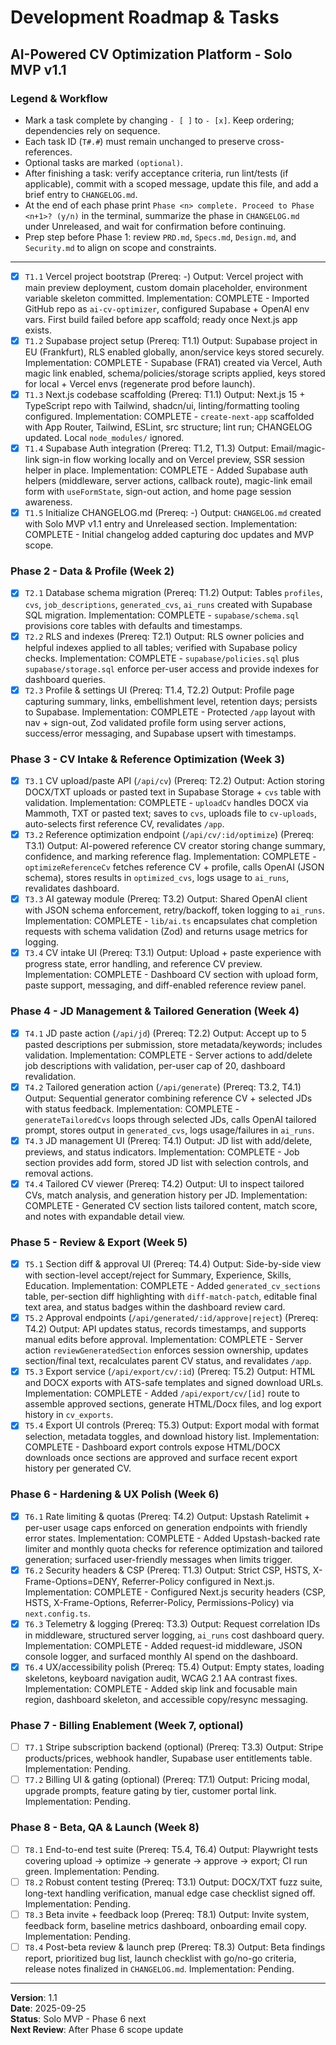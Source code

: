 # Development Roadmap & Tasks
## AI-Powered CV Optimization Platform - Solo MVP v1.1

### Legend & Workflow
- Mark a task complete by changing `- [ ]` to `- [x]`. Keep ordering; dependencies rely on sequence.
- Each task ID (`T#.#`) must remain unchanged to preserve cross-references.
- Optional tasks are marked `(optional)`.
- After finishing a task: verify acceptance criteria, run lint/tests (if applicable), commit with a scoped message, update this file, and add a brief entry to `CHANGELOG.md`.
- At the end of each phase print `Phase <n> complete. Proceed to Phase <n+1>? (y/n)` in the terminal, summarize the phase in `CHANGELOG.md` under Unreleased, and wait for confirmation before continuing.
- Prep step before Phase 1: review `PRD.md`, `Specs.md`, `Design.md`, and `Security.md` to align on scope and constraints.

---

- [x] `T1.1` Vercel project bootstrap (Prereq: -)
  Output: Vercel project with main preview deployment, custom domain placeholder, environment variable skeleton committed.
  Implementation: COMPLETE - Imported GitHub repo as `ai-cv-optimizer`, configured Supabase + OpenAI env vars. First build failed before app scaffold; ready once Next.js app exists.
- [x] `T1.2` Supabase project setup (Prereq: T1.1)
  Output: Supabase project in EU (Frankfurt), RLS enabled globally, anon/service keys stored securely.
  Implementation: COMPLETE - Supabase (FRA1) created via Vercel, Auth magic link enabled, schema/policies/storage scripts applied, keys stored for local + Vercel envs (regenerate prod before launch).
- [x] `T1.3` Next.js codebase scaffolding (Prereq: T1.1)
  Output: Next.js 15 + TypeScript repo with Tailwind, shadcn/ui, linting/formatting tooling configured.
  Implementation: COMPLETE - `create-next-app` scaffolded with App Router, Tailwind, ESLint, src structure; lint run; CHANGELOG updated. Local `node_modules/` ignored.
- [x] `T1.4` Supabase Auth integration (Prereq: T1.2, T1.3)
  Output: Email/magic-link sign-in flow working locally and on Vercel preview, SSR session helper in place.
  Implementation: COMPLETE - Added Supabase auth helpers (middleware, server actions, callback route), magic-link email form with `useFormState`, sign-out action, and home page session awareness.
- [x] `T1.5` Initialize CHANGELOG.md (Prereq: -)
  Output: `CHANGELOG.md` created with Solo MVP v1.1 entry and Unreleased section.
  Implementation: COMPLETE - Initial changelog added capturing doc updates and MVP scope.

### Phase 2 - Data & Profile (Week 2)
- [x] `T2.1` Database schema migration (Prereq: T1.2)
  Output: Tables `profiles`, `cvs`, `job_descriptions`, `generated_cvs`, `ai_runs` created with Supabase SQL migration.
  Implementation: COMPLETE - `supabase/schema.sql` provisions core tables with defaults and timestamps.
- [x] `T2.2` RLS and indexes (Prereq: T2.1)
  Output: RLS owner policies and helpful indexes applied to all tables; verified with Supabase policy checks.
  Implementation: COMPLETE - `supabase/policies.sql` plus `supabase/storage.sql` enforce per-user access and provide indexes for dashboard queries.
- [x] `T2.3` Profile & settings UI (Prereq: T1.4, T2.2)
  Output: Profile page capturing summary, links, embellishment level, retention days; persists to Supabase.
  Implementation: COMPLETE - Protected `/app` layout with nav + sign-out, Zod validated profile form using server actions, success/error messaging, and Supabase upsert with timestamps.

### Phase 3 - CV Intake & Reference Optimization (Week 3)
- [x] `T3.1` CV upload/paste API (`/api/cv`) (Prereq: T2.2)
  Output: Action storing DOCX/TXT uploads or pasted text in Supabase Storage + `cvs` table with validation.
  Implementation: COMPLETE - `uploadCv` handles DOCX via Mammoth, TXT or pasted text; saves to `cvs`, uploads file to `cv-uploads`, auto-selects first reference CV, revalidates `/app`.
- [x] `T3.2` Reference optimization endpoint (`/api/cv/:id/optimize`) (Prereq: T3.1)
  Output: AI-powered reference CV creator storing change summary, confidence, and marking reference flag.
  Implementation: COMPLETE - `optimizeReferenceCv` fetches reference CV + profile, calls OpenAI (JSON schema), stores results in `optimized_cvs`, logs usage to `ai_runs`, revalidates dashboard.
- [x] `T3.3` AI gateway module (Prereq: T3.2)
  Output: Shared OpenAI client with JSON schema enforcement, retry/backoff, token logging to `ai_runs`.
  Implementation: COMPLETE - `lib/ai.ts` encapsulates chat completion requests with schema validation (Zod) and returns usage metrics for logging.
- [x] `T3.4` CV intake UI (Prereq: T3.1)
  Output: Upload + paste experience with progress state, error handling, and reference CV preview.
  Implementation: COMPLETE - Dashboard CV section with upload form, paste support, messaging, and diff-enabled reference review panel.

### Phase 4 - JD Management & Tailored Generation (Week 4)
- [x] `T4.1` JD paste action (`/api/jd`) (Prereq: T2.2)
  Output: Accept up to 5 pasted descriptions per submission, store metadata/keywords; includes validation.
  Implementation: COMPLETE - Server actions to add/delete job descriptions with validation, per-user cap of 20, dashboard revalidation.
- [x] `T4.2` Tailored generation action (`/api/generate`) (Prereq: T3.2, T4.1)
  Output: Sequential generator combining reference CV + selected JDs with status feedback.
  Implementation: COMPLETE - `generateTailoredCvs` loops through selected JDs, calls OpenAI tailored prompt, stores output in `generated_cvs`, logs usage/failures in `ai_runs`.
- [x] `T4.3` JD management UI (Prereq: T4.1)
  Output: JD list with add/delete, previews, and status indicators.
  Implementation: COMPLETE - Job section provides add form, stored JD list with selection controls, and removal actions.
- [x] `T4.4` Tailored CV viewer (Prereq: T4.2)
  Output: UI to inspect tailored CVs, match analysis, and generation history per JD.
  Implementation: COMPLETE - Generated CV section lists tailored content, match score, and notes with expandable detail view.

### Phase 5 - Review & Export (Week 5)
- [x] `T5.1` Section diff & approval UI (Prereq: T4.4)
  Output: Side-by-side view with section-level accept/reject for Summary, Experience, Skills, Education.
  Implementation: COMPLETE - Added `generated_cv_sections` table, per-section diff highlighting with `diff-match-patch`, editable final text area, and status badges within the dashboard review card.
- [x] `T5.2` Approval endpoints (`/api/generated/:id/approve|reject`) (Prereq: T4.2)
  Output: API updates status, records timestamps, and supports manual edits before approval.
  Implementation: COMPLETE - Server action `reviewGeneratedSection` enforces session ownership, updates section/final text, recalculates parent CV status, and revalidates `/app`.
- [x] `T5.3` Export service (`/api/export/cv/:id`) (Prereq: T5.2)
  Output: HTML and DOCX exports with ATS-safe templates and signed download URLs.
  Implementation: COMPLETE - Added `/api/export/cv/[id]` route to assemble approved sections, generate HTML/Docx files, and log export history in `cv_exports`.
- [x] `T5.4` Export UI controls (Prereq: T5.3)
  Output: Export modal with format selection, metadata toggles, and download history list.
  Implementation: COMPLETE - Dashboard export controls expose HTML/DOCX downloads once sections are approved and surface recent export history per generated CV.

### Phase 6 - Hardening & UX Polish (Week 6)
- [x] `T6.1` Rate limiting & quotas (Prereq: T4.2)
  Output: Upstash Ratelimit + per-user usage caps enforced on generation endpoints with friendly error states.
  Implementation: COMPLETE - Added Upstash-backed rate limiter and monthly quota checks for reference optimization and tailored generation; surfaced user-friendly messages when limits trigger.
- [x] `T6.2` Security headers & CSP (Prereq: T1.3)
  Output: Strict CSP, HSTS, X-Frame-Options=DENY, Referrer-Policy configured in Next.js.
  Implementation: COMPLETE - Configured Next.js security headers (CSP, HSTS, X-Frame-Options, Referrer-Policy, Permissions-Policy) via `next.config.ts`.
- [x] `T6.3` Telemetry & logging (Prereq: T3.3)
  Output: Request correlation IDs in middleware, structured server logging, `ai_runs` cost dashboard query.
  Implementation: COMPLETE - Added request-id middleware, JSON console logger, and surfaced monthly AI spend on the dashboard.
- [x] `T6.4` UX/accessibility polish (Prereq: T5.4)
  Output: Empty states, loading skeletons, keyboard navigation audit, WCAG 2.1 AA contrast fixes.
  Implementation: COMPLETE - Added skip link and focusable main region, dashboard skeleton, and accessible copy/resync messaging.

### Phase 7 - Billing Enablement (Week 7, optional)
- [ ] `T7.1` Stripe subscription backend (optional) (Prereq: T3.3)
  Output: Stripe products/prices, webhook handler, Supabase user entitlements table.
  Implementation: Pending.
- [ ] `T7.2` Billing UI & gating (optional) (Prereq: T7.1)
  Output: Pricing modal, upgrade prompts, feature gating by tier, customer portal link.
  Implementation: Pending.

### Phase 8 - Beta, QA & Launch (Week 8)
- [ ] `T8.1` End-to-end test suite (Prereq: T5.4, T6.4)
  Output: Playwright tests covering upload -> optimize -> generate -> approve -> export; CI run green.
  Implementation: Pending.
- [ ] `T8.2` Robust content testing (Prereq: T3.1)
  Output: DOCX/TXT fuzz suite, long-text handling verification, manual edge case checklist signed off.
  Implementation: Pending.
- [ ] `T8.3` Beta invite + feedback loop (Prereq: T8.1)
  Output: Invite system, feedback form, baseline metrics dashboard, onboarding email copy.
  Implementation: Pending.
- [ ] `T8.4` Post-beta review & launch prep (Prereq: T8.3)
  Output: Beta findings report, prioritized bug list, launch checklist with go/no-go criteria, release notes finalized in `CHANGELOG.md`.
  Implementation: Pending.

---

**Version**: 1.1  
**Date**: 2025-09-25  
**Status**: Solo MVP - Phase 6 next  
**Next Review**: After Phase 6 scope update

